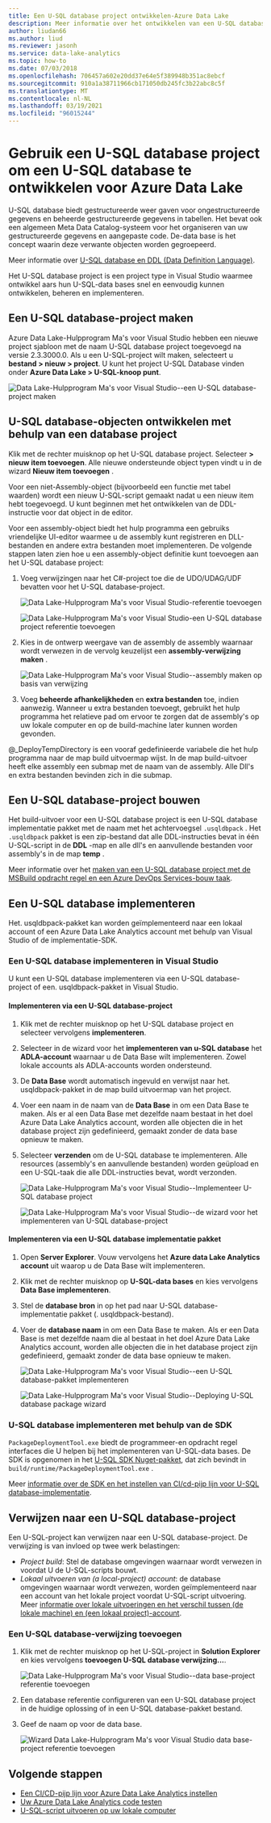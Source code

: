 ```yaml
---
title: Een U-SQL database project ontwikkelen-Azure Data Lake
description: Meer informatie over het ontwikkelen van een U-SQL database met behulp van Azure Data Lake-Hulpprogram Ma's voor Visual Studio.
author: liudan66
ms.author: liud
ms.reviewer: jasonh
ms.service: data-lake-analytics
ms.topic: how-to
ms.date: 07/03/2018
ms.openlocfilehash: 706457a602e20dd37e64e5f389948b351ac8ebcf
ms.sourcegitcommit: 910a1a38711966cb171050db245fc3b22abc8c5f
ms.translationtype: MT
ms.contentlocale: nl-NL
ms.lasthandoff: 03/19/2021
ms.locfileid: "96015244"
---
```

# <a name="use-a-u-sql-database-project-to-develop-a-u-sql-database-for-azure-data-lake"></a>Gebruik een U-SQL database project om een U-SQL database te ontwikkelen voor Azure Data Lake

U-SQL database biedt gestructureerde weer gaven voor ongestructureerde gegevens en beheerde gestructureerde gegevens in tabellen. Het bevat ook een algemeen Meta Data Catalog-systeem voor het organiseren van uw gestructureerde gegevens en aangepaste code. De-data base is het concept waarin deze verwante objecten worden gegroepeerd.

Meer informatie over [U-SQL database en DDL (Data Definition Language)](/u-sql/data-definition-language-ddl-statements).

Het U-SQL database project is een project type in Visual Studio waarmee ontwikkel aars hun U-SQL-data bases snel en eenvoudig kunnen ontwikkelen, beheren en implementeren.

## <a name="create-a-u-sql-database-project"></a>Een U-SQL database-project maken

Azure Data Lake-Hulpprogram Ma's voor Visual Studio hebben een nieuwe project sjabloon met de naam U-SQL database project toegevoegd na versie 2.3.3000.0. Als u een U-SQL-project wilt maken, selecteert u **bestand > nieuw > project**. U kunt het project U-SQL Database vinden onder **Azure Data Lake > U-SQL-knoop punt**.

![Data Lake-Hulpprogram Ma's voor Visual Studio--een U-SQL database-project maken](./media/data-lake-analytics-data-lake-tools-develop-usql-database/data-lake-tools-create-usql-database-project-creation.png)

## <a name="develop-u-sql-database-objects-by-using-a-database-project"></a>U-SQL database-objecten ontwikkelen met behulp van een database project

Klik met de rechter muisknop op het U-SQL database project. Selecteer **> nieuw item toevoegen**. Alle nieuwe ondersteunde object typen vindt u in de wizard **Nieuw item toevoegen** .

Voor een niet-Assembly-object (bijvoorbeeld een functie met tabel waarden) wordt een nieuw U-SQL-script gemaakt nadat u een nieuw item hebt toegevoegd. U kunt beginnen met het ontwikkelen van de DDL-instructie voor dat object in de editor.

Voor een assembly-object biedt het hulp programma een gebruiks vriendelijke UI-editor waarmee u de assembly kunt registreren en DLL-bestanden en andere extra bestanden moet implementeren. De volgende stappen laten zien hoe u een assembly-object definitie kunt toevoegen aan het U-SQL database project:

1. Voeg verwijzingen naar het C#-project toe die de UDO/UDAG/UDF bevatten voor het U-SQL database-project.

   ![Data Lake-Hulpprogram Ma's voor Visual Studio-referentie toevoegen](./media/data-lake-analytics-data-lake-tools-develop-usql-database/data-lake-tools-add-project-reference.png)

   ![Data Lake-Hulpprogram Ma's voor Visual Studio-een U-SQL database project referentie toevoegen](./media/data-lake-analytics-data-lake-tools-develop-usql-database/data-lake-tools-add-project-reference-wizard.png)

2. Kies in de ontwerp weergave van de assembly de assembly waarnaar wordt verwezen in de vervolg keuzelijst een **assembly-verwijzing maken** .

   ![Data Lake-Hulpprogram Ma's voor Visual Studio--assembly maken op basis van verwijzing](./media/data-lake-analytics-data-lake-tools-develop-usql-database/data-lake-tools-create-assembly-from-reference.png)

3. Voeg **beheerde afhankelijkheden** en **extra bestanden** toe, indien aanwezig. Wanneer u extra bestanden toevoegt, gebruikt het hulp programma het relatieve pad om ervoor te zorgen dat de assembly's op uw lokale computer en op de build-machine later kunnen worden gevonden.

@_DeployTempDirectory is een vooraf gedefinieerde variabele die het hulp programma naar de map build uitvoermap wijst. In de map build-uitvoer heeft elke assembly een submap met de naam van de assembly. Alle Dll's en extra bestanden bevinden zich in die submap.

## <a name="build-a-u-sql-database-project"></a>Een U-SQL database-project bouwen

Het build-uitvoer voor een U-SQL database project is een U-SQL database implementatie pakket met de naam met het achtervoegsel `.usqldbpack` . Het `.usqldbpack` pakket is een zip-bestand dat alle DDL-instructies bevat in één U-SQL-script in de **DDL** -map en alle dll's en aanvullende bestanden voor assembly's in de map **temp** .

Meer informatie over het [maken van een U-SQL database project met de MSBuild opdracht regel en een Azure DevOps Services-bouw taak](data-lake-analytics-cicd-overview.md).

## <a name="deploy-a-u-sql-database"></a>Een U-SQL database implementeren

Het. usqldbpack-pakket kan worden geïmplementeerd naar een lokaal account of een Azure Data Lake Analytics account met behulp van Visual Studio of de implementatie-SDK.

### <a name="deploy-a-u-sql-database-in-visual-studio"></a>Een U-SQL database implementeren in Visual Studio

U kunt een U-SQL database implementeren via een U-SQL database-project of een. usqldbpack-pakket in Visual Studio.

#### <a name="deploy-through-a-u-sql-database-project"></a>Implementeren via een U-SQL database-project

1. Klik met de rechter muisknop op het U-SQL database project en selecteer vervolgens **implementeren**.

1. Selecteer in de wizard voor het **implementeren van u-SQL database** het **ADLA-account** waarnaar u de Data Base wilt implementeren. Zowel lokale accounts als ADLA-accounts worden ondersteund.

1. De **Data Base** wordt automatisch ingevuld en verwijst naar het. usqldbpack-pakket in de map build uitvoermap van het project.

1. Voer een naam in de naam van de **Data Base** in om een Data Base te maken. Als er al een Data Base met dezelfde naam bestaat in het doel Azure Data Lake Analytics account, worden alle objecten die in het database project zijn gedefinieerd, gemaakt zonder de data base opnieuw te maken.

1. Selecteer **verzenden** om de U-SQL database te implementeren. Alle resources (assembly's en aanvullende bestanden) worden geüpload en een U-SQL-taak die alle DDL-instructies bevat, wordt verzonden.

   ![Data Lake-Hulpprogram Ma's voor Visual Studio--Implementeer U-SQL database project](./media/data-lake-analytics-data-lake-tools-develop-usql-database/data-lake-tools-deploy-usql-database-project.png)

   ![Data Lake-Hulpprogram Ma's voor Visual Studio--de wizard voor het implementeren van U-SQL database-project](./media/data-lake-analytics-data-lake-tools-develop-usql-database/data-lake-tools-deploy-usql-database-project-wizard.png)

#### <a name="deploy-through-a-u-sql-database-deployment-package"></a>Implementeren via een U-SQL database implementatie pakket

1. Open **Server Explorer**. Vouw vervolgens het **Azure data Lake Analytics account** uit waarop u de Data Base wilt implementeren.

1. Klik met de rechter muisknop op **U-SQL-data bases** en kies vervolgens **Data Base implementeren**.

1. Stel de **database bron** in op het pad naar U-SQL database-implementatie pakket (. usqldbpack-bestand).

1. Voer de **database naam** in om een Data Base te maken. Als er een Data Base is met dezelfde naam die al bestaat in het doel Azure Data Lake Analytics account, worden alle objecten die in het database project zijn gedefinieerd, gemaakt zonder de data base opnieuw te maken.

   ![Data Lake-Hulpprogram Ma's voor Visual Studio--een U-SQL database-pakket implementeren](./media/data-lake-analytics-data-lake-tools-develop-usql-database/data-lake-tools-deploy-usql-database-package.png)

   ![Data Lake-Hulpprogram Ma's voor Visual Studio--Deploying U-SQL database package wizard](./media/data-lake-analytics-data-lake-tools-develop-usql-database/data-lake-tools-deploy-usql-database-package-wizard.png)
  
### <a name="deploy-u-sql-database-by-using-the-sdk"></a>U-SQL database implementeren met behulp van de SDK

`PackageDeploymentTool.exe` biedt de programmeer-en opdracht regel interfaces die U helpen bij het implementeren van U-SQL-data bases. De SDK is opgenomen in het [U-SQL SDK Nuget-pakket](https://www.nuget.org/packages/Microsoft.Azure.DataLake.USQL.SDK/), dat zich bevindt in `build/runtime/PackageDeploymentTool.exe` .

Meer [informatie over de SDK en het instellen van CI/cd-pijp lijn voor U-SQL database-implementatie](data-lake-analytics-cicd-overview.md).

## <a name="reference-a-u-sql-database-project"></a>Verwijzen naar een U-SQL database-project

Een U-SQL-project kan verwijzen naar een U-SQL database-project. De verwijzing is van invloed op twee werk belastingen:

- *Project build*: Stel de database omgevingen waarnaar wordt verwezen in voordat U de U-SQL-scripts bouwt.
- *Lokaal uitvoeren van (a local-project) account*: de database omgevingen waarnaar wordt verwezen, worden geïmplementeerd naar een account van het lokale project voordat U-SQL-script uitvoering. Meer [informatie over lokale uitvoeringen en het verschil tussen (de lokale machine) en (een lokaal project)-account](data-lake-analytics-data-lake-tools-local-run.md).

### <a name="how-to-add-a-u-sql-database-reference"></a>Een U-SQL database-verwijzing toevoegen

1. Klik met de rechter muisknop op het U-SQL-project in **Solution Explorer** en kies vervolgens **toevoegen U-SQL database verwijzing...**.

    ![Data Lake-Hulpprogram Ma's voor Visual Studio--data base-project referentie toevoegen](./media/data-lake-analytics-data-lake-tools-develop-usql-database/data-lake-tools-add-database-project-reference.png)

2. Een database referentie configureren van een U-SQL database project in de huidige oplossing of in een U-SQL database-pakket bestand.

3. Geef de naam op voor de data base.

    ![Wizard Data Lake-Hulpprogram Ma's voor Visual Studio data base-project referentie toevoegen](./media/data-lake-analytics-data-lake-tools-develop-usql-database/data-lake-tools-add-database-project-reference-wizard.png)

## <a name="next-steps"></a>Volgende stappen

- [Een CI/CD-pijp lijn voor Azure Data Lake Analytics instellen](data-lake-analytics-cicd-overview.md)
- [Uw Azure Data Lake Analytics code testen](data-lake-analytics-cicd-test.md)
- [U-SQL-script uitvoeren op uw lokale computer](data-lake-analytics-data-lake-tools-local-run.md)
